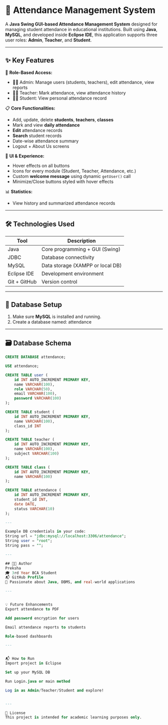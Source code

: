 # 📘 Attendance Management System

A **Java Swing GUI-based Attendance Management System** designed for managing student attendance in educational institutions. Built using **Java**, **MySQL**, and developed inside **Eclipse IDE**, this application supports three user roles: **Admin**, **Teacher**, and **Student**.

---

## ✨ Key Features

🔐 **Role-Based Access:**
- 👨‍🏫 Admin: Manage users (students, teachers), edit attendance, view reports
- 👩‍🏫 Teacher: Mark attendance, view attendance history
- 👨‍🎓 Student: View personal attendance record

📋 **Core Functionalities:**
- Add, update, delete **students**, **teachers**, **classes**
- Mark and view **daily attendance**
- **Edit** attendance records
- **Search** student records
- Date-wise attendance summary
- Logout + About Us screens

🎨 **UI & Experience:**
- Hover effects on all buttons
- Icons for every module (Student, Teacher, Attendance, etc.)
- Custom **welcome message** using dynamic `getUser()` call
- Minimize/Close buttons styled with hover effects

📊 **Statistics:**
- View history and summarized attendance records

---

## 🛠 Technologies Used

| Tool        | Description                     |
|-------------|---------------------------------|
| Java        | Core programming + GUI (Swing)  |
| JDBC        | Database connectivity            |
| MySQL       | Data storage (XAMPP or local DB) |
| Eclipse IDE | Development environment          |
| Git + GitHub| Version control                  |

---

## 💾 Database Setup

1. Make sure **MySQL** is installed and running.
2. Create a database named: attendance


---

## 🗃️ Database Schema

```sql
CREATE DATABASE attendance;

USE attendance;

CREATE TABLE user (
    id INT AUTO_INCREMENT PRIMARY KEY,
    name VARCHAR(100),
    role VARCHAR(50),
    email VARCHAR(100),
    password VARCHAR(100)
);

CREATE TABLE student (
    id INT AUTO_INCREMENT PRIMARY KEY,
    name VARCHAR(100),
    class_id INT
);

CREATE TABLE teacher (
    id INT AUTO_INCREMENT PRIMARY KEY,
    name VARCHAR(100),
    subject VARCHAR(100)
);

CREATE TABLE class (
    id INT AUTO_INCREMENT PRIMARY KEY,
    name VARCHAR(100)
);

CREATE TABLE attendance (
    id INT AUTO_INCREMENT PRIMARY KEY,
    student_id INT,
    date DATE,
    status VARCHAR(10)
);

---

Example DB credentials in your code:
String url = "jdbc:mysql://localhost:3306/attendance";
String user = "root";
String pass = "";

---

## 🧑‍💻 Author
Preksha
🎓 3rd Year BCA Student
📬 GitHub Profile
📍 Passionate about Java, DBMS, and real-world applications

---


💡 Future Enhancements
Export attendance to PDF

Add password encryption for users

Email attendance reports to students

Role-based dashboards

---


📬 How to Run
Import project in Eclipse

Set up your MySQL DB

Run Login.java or main method

Log in as Admin/Teacher/Student and explore!


---

📄 License
This project is intended for academic learning purposes only.



